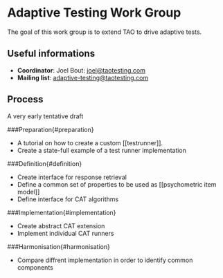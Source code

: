 <!--
parent:
    title: Contribution_Focus_Groups
author:
    - 'Joel Bout'
created_at: '2013-10-28 14:27:34'
updated_at: '2013-11-25 10:46:38'
tags:
    - 'Contribution Focus Groups'
-->

Adaptive Testing Work Group
===========================

The goal of this work group is to extend TAO to drive adaptive tests.

Useful informations
-------------------

-   **Coordinator**: Joel Bout: joel@taotesting.com
-   **Mailing list**: adaptive-testing@taotesting.com

Process
-------

A very early tentative draft

###Preparation{#preparation}

-   A tutorial on how to create a custom [[testrunner]].
-   Create a state-full example of a test runner implementation

###Definition{#definition}

-   Create interface for response retrieval
-   Define a common set of properties to be used as [[psychometric item model]]
-   Define interface for CAT algorithms

###Implementation{#implementation}

-   Create abstract CAT extension
-   Implement individual CAT runners

###Harmonisation{#harmonisation}

-   Compare diffrent implementation in order to identify common components

